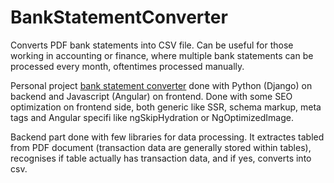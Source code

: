 # BankStatementConverter
Converts PDF bank statements into CSV file. Can be useful for those working in accounting or finance, where multiple bank statements can be processed every month, oftentimes processed manually.

Personal project [bank statement converter](https://bankstatementconverter.org/) done with Python (Django) on backend and Javascript (Angular) on frontend.
Done with some SEO optimization on frontend side, both generic like SSR, schema markup, meta tags and Angular specifi like ngSkipHydration or NgOptimizedImage.


Backend part done with few libraries for data processing. It extractes tabled from PDF document (transaction data are generally stored within tables), recognises if table actually has transaction data, and if yes, converts into csv.
